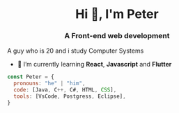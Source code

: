 <h1 align="center">Hi 👋, I'm Peter</h1>
<h3 align="center">A Front-end web development</h3>

A guy who is 20 and i study Computer Systems
- 🌱 I’m currently learning **React**, **Javascript** and **Flutter**

```js
const Peter = {
  pronouns: "he" | "him",
  code: [Java, C++, C#, HTML, CSS],
  tools: [VsCode, Postgress, Eclipse],
}
```

<!--
**Petter96/Petter96** is a ✨ _special_ ✨ repository because its `README.md` (this file) appears on your GitHub profile.

Here are some ideas to get you started:

- 🔭 I’m currently working on ...
- 🌱 I’m currently learning ...
- 👯 I’m looking to collaborate on ...
- 🤔 I’m looking for help with ...
- 💬 Ask me about ...
- 📫 How to reach me: ...
- 😄 Pronouns: ...
- ⚡ Fun fact: ...
-->
